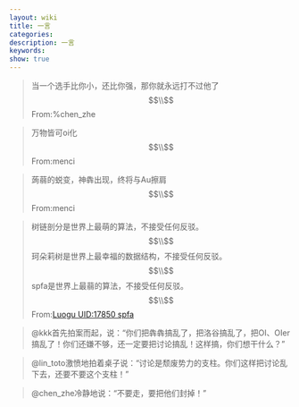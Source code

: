 ```yaml
---
layout: wiki
title: 一言
categories: 
description: 一言
keywords: 
show: true
---
```


>当一个选手比你小，还比你强，那你就永远打不过他了$$\\$$
From:%chen_zhe

>万物皆可oi化$$\\$$
From:menci

>蒟蒻的蜕变，神犇出现，终将与Au擦肩$$\\$$
From:menci

>树链剖分是世界上最萌的算法，不接受任何反驳。$$\\$$
珂朵莉树是世界上最幸福的数据结构，不接受任何反驳。$$\\$$
spfa是世界上最蒻的算法，不接受任何反驳。$$\\$$
From:[Luogu UID:17850 spfa](https://www.luogu.org/space/show?uid=17850)

>@kkk首先拍案而起，说：“你们把犇犇搞乱了，把洛谷搞乱了，把OI、OIer搞乱了！你们还嫌不够，还一定要把讨论搞乱！这样搞，你们想干什么？”

>@lin_toto激愤地拍着桌子说：“讨论是颓废势力的支柱。你们这样把讨论乱下去，还要不要这个支柱！”

>@chen_zhe冷静地说：“不要走，要把他们封掉！”